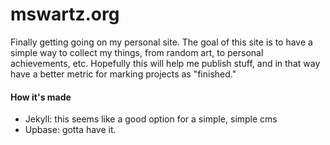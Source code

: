 mswartz.org
===========

Finally getting going on my personal site. The goal of this site is to have a simple way to collect my things, from random art, to personal achievements, etc. Hopefully this will help me publish stuff, and in that way have a better metric for marking projects as "finished."

#### How it's made
- Jekyll: this seems like a good option for a simple, simple cms
- Upbase: gotta have it.

